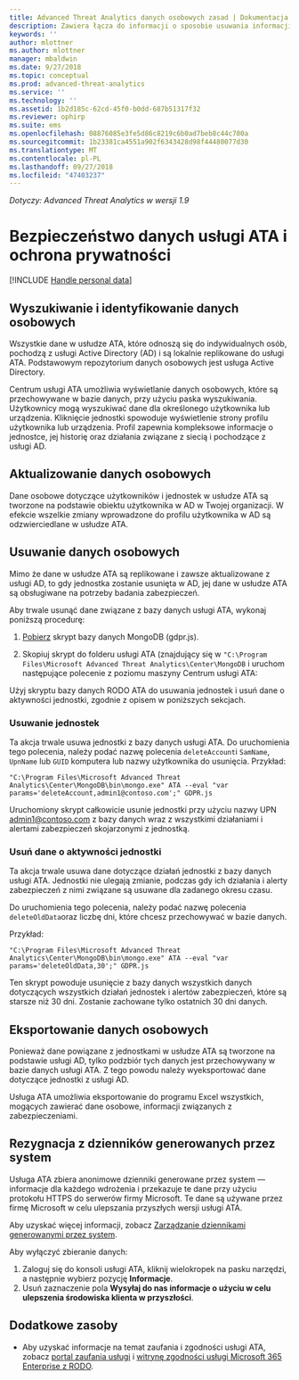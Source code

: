 ```yaml
---
title: Advanced Threat Analytics danych osobowych zasad | Dokumentacja firmy Microsoft
description: Zawiera łącza do informacji o sposobie usuwania informacji prywatnych, jak i dane osobiste z usługi ATA.
keywords: ''
author: mlottner
ms.author: mlottner
manager: mbaldwin
ms.date: 9/27/2018
ms.topic: conceptual
ms.prod: advanced-threat-analytics
ms.service: ''
ms.technology: ''
ms.assetid: 1b2d185c-62cd-45f0-b0dd-687b51317f32
ms.reviewer: ophirp
ms.suite: ems
ms.openlocfilehash: 08876085e3fe5d86c8219c6b0ad7beb8c44c700a
ms.sourcegitcommit: 1b23381ca4551a902f6343428d98f44480077d30
ms.translationtype: MT
ms.contentlocale: pl-PL
ms.lasthandoff: 09/27/2018
ms.locfileid: "47403237"
---
```

*Dotyczy: Advanced Threat Analytics w wersji 1.9*

# <a name="ata-data-security-and-privacy"></a>Bezpieczeństwo danych usługi ATA i ochrona prywatności

[!INCLUDE [Handle personal data](../includes/gdpr-intro-sentence.md)]

## <a name="searching-for-and-identifying-personal-data"></a>Wyszukiwanie i identyfikowanie danych osobowych 

Wszystkie dane w usłudze ATA, które odnoszą się do indywidualnych osób, pochodzą z usługi Active Directory (AD) i są lokalnie replikowane do usługi ATA. Podstawowym repozytorium danych osobowych jest usługa Active Directory. 

Centrum usługi ATA umożliwia wyświetlanie danych osobowych, które są przechowywane w bazie danych, przy użyciu paska wyszukiwania. Użytkownicy mogą wyszukiwać dane dla określonego użytkownika lub urządzenia. Kliknięcie jednostki spowoduje wyświetlenie strony profilu użytkownika lub urządzenia. Profil zapewnia kompleksowe informacje o jednostce, jej historię oraz działania związane z siecią i pochodzące z usługi AD. 

## <a name="updating-personal-data"></a>Aktualizowanie danych osobowych 

Dane osobowe dotyczące użytkowników i jednostek w usłudze ATA są tworzone na podstawie obiektu użytkownika w AD w Twojej organizacji. W efekcie wszelkie zmiany wprowadzone do profilu użytkownika w AD są odzwierciedlane w usłudze ATA. 

## <a name="deleting-personal-data"></a>Usuwanie danych osobowych 

Mimo że dane w usłudze ATA są replikowane i zawsze aktualizowane z usługi AD, to gdy jednostka zostanie usunięta w AD, jej dane w usłudze ATA są obsługiwane na potrzeby badania zabezpieczeń. 

Aby trwale usunąć dane związane z bazy danych usługi ATA, wykonaj poniższą procedurę: 

1. [Pobierz](https://aka.ms/ata-gdpr-script) skrypt bazy danych MongoDB (gdpr.js).  

2. Skopiuj skrypt do folderu usługi ATA (znajdujący się w `"C:\Program Files\Microsoft Advanced Threat Analytics\Center\MongoDB` i uruchom następujące polecenie z poziomu maszyny Centrum usługi ATA: 

Użyj skryptu bazy danych RODO ATA do usuwania jednostek i usuń dane o aktywności jednostki, zgodnie z opisem w poniższych sekcjach.

### <a name="delete-entities"></a>Usuwanie jednostek

Ta akcja trwale usuwa jednostki z bazy danych usługi ATA. Do uruchomienia tego polecenia, należy podać nazwę polecenia `deleteAccount`i `SamName`, `UpnName` lub `GUID` komputera lub nazwy użytkownika do usunięcia. Przykład: 

`"C:\Program Files\Microsoft Advanced Threat Analytics\Center\MongoDB\bin\mongo.exe" ATA --eval "var params='deleteAccount,admin1@contoso.com';" GDPR.js`

Uruchomiony skrypt całkowicie usunie jednostki przy użyciu nazwy UPN admin1@contoso.com z bazy danych wraz z wszystkimi działaniami i alertami zabezpieczeń skojarzonymi z jednostką. 

### <a name="delete-entity-activity-data"></a>Usuń dane o aktywności jednostki

Ta akcja trwale usuwa dane dotyczące działań jednostki z bazy danych usługi ATA. Jednostki nie ulegają zmianie, podczas gdy ich działania i alerty zabezpieczeń z nimi związane są usuwane dla zadanego okresu czasu. 

Do uruchomienia tego polecenia, należy podać nazwę polecenia `deleteOldData`oraz liczbę dni, które chcesz przechowywać w bazie danych. 

Przykład: 

`"C:\Program Files\Microsoft Advanced Threat Analytics\Center\MongoDB\bin\mongo.exe" ATA --eval "var params='deleteOldData,30';" GDPR.js`

Ten skrypt powoduje usunięcie  z bazy danych wszystkich danych dotyczących wszystkich działań jednostek i alertów zabezpieczeń, które są starsze niż 30 dni. Zostanie zachowane tylko ostatnich 30 dni danych.

## <a name="exporting-personal-data"></a>Eksportowanie danych osobowych 

Ponieważ dane powiązane z jednostkami w usłudze ATA są tworzone na podstawie usługi AD, tylko podzbiór tych danych jest przechowywany w bazie danych usługi ATA. Z tego powodu należy wyeksportować dane dotyczące jednostki z usługi AD. 

Usługa ATA umożliwia eksportowanie do programu Excel wszystkich, mogących zawierać dane osobowe, informacji związanych z zabezpieczeniami. 

 
## <a name="opt-out-of-system-generated-logs"></a>Rezygnacja z dzienników generowanych przez system 

Usługa ATA zbiera anonimowe dzienniki generowane przez system — informacje dla każdego wdrożenia i przekazuje te dane przy użyciu protokołu HTTPS do serwerów firmy Microsoft. Te dane są używane przez firmę Microsoft w celu ulepszania przyszłych wersji usługi ATA. 

Aby uzyskać więcej informacji, zobacz [Zarządzanie dziennikami generowanymi przez system](manage-telemetry-settings.md).

Aby wyłączyć zbieranie danych:

1. Zaloguj się do konsoli usługi ATA, kliknij wielokropek na pasku narzędzi, a następnie wybierz pozycję **Informacje**. 
2. Usuń zaznaczenie pola **Wysyłaj do nas informacje o użyciu w celu ulepszenia środowiska klienta w przyszłości**. 

## <a name="additional-resources"></a>Dodatkowe zasoby

- Aby uzyskać informacje na temat zaufania i zgodności usługi ATA, zobacz [portal zaufania usługi](https://servicetrust.microsoft.com/ViewPage/GDPRGetStarted) i [witrynę zgodności usługi Microsoft 365 Enterprise z RODO](https://docs.microsoft.com/microsoft-365/compliance/compliance-solutions-overview).
